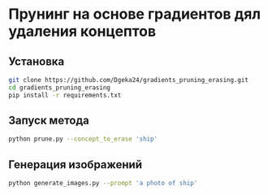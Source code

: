 # Прунинг на основе градиентов дял удаления концептов

## Установка
```bash
git clone https://github.com/Dgeka24/gradients_pruning_erasing.git
cd gradients_pruning_erasing
pip install -r requirements.txt
```

## Запуск метода
```bash
python prune.py --concept_to_erase 'ship'
```

## Генерация изображений
```bash
python generate_images.py --prompt 'a photo of ship'
```